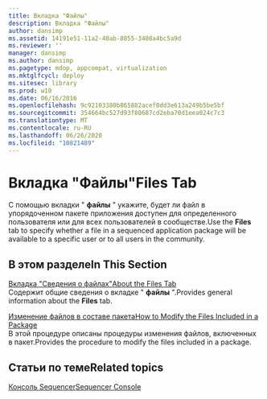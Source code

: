 ```yaml
---
title: Вкладка "Файлы"
description: Вкладка "Файлы"
author: dansimp
ms.assetid: 14191e51-11a2-40ab-8855-3408a4bc5a9d
ms.reviewer: ''
manager: dansimp
ms.author: dansimp
ms.pagetype: mdop, appcompat, virtualization
ms.mktglfcycl: deploy
ms.sitesec: library
ms.prod: w10
ms.date: 06/16/2016
ms.openlocfilehash: 9c92103380b865882acef0dd3e613a249b5be5bf
ms.sourcegitcommit: 354664bc527d93f80687cd2eba70d1eea024c7c3
ms.translationtype: MT
ms.contentlocale: ru-RU
ms.lasthandoff: 06/26/2020
ms.locfileid: "10821489"
---
```

# <span data-ttu-id="32d47-103">Вкладка "Файлы"</span><span class="sxs-lookup"><span data-stu-id="32d47-103">Files Tab</span></span>


<span data-ttu-id="32d47-104">С помощью вкладки " **файлы** " укажите, будет ли файл в упорядоченном пакете приложения доступен для определенного пользователя или для всех пользователей в сообществе.</span><span class="sxs-lookup"><span data-stu-id="32d47-104">Use the **Files** tab to specify whether a file in a sequenced application package will be available to a specific user or to all users in the community.</span></span>

## <span data-ttu-id="32d47-105">В этом разделе</span><span class="sxs-lookup"><span data-stu-id="32d47-105">In This Section</span></span>


<a href="" id="about-the-files-tab"></a>[<span data-ttu-id="32d47-106">Вкладка "Сведения о файлах"</span><span class="sxs-lookup"><span data-stu-id="32d47-106">About the Files Tab</span></span>](about-the-files-tab.md)  
<span data-ttu-id="32d47-107">Содержит общие сведения о вкладке " **файлы** ".</span><span class="sxs-lookup"><span data-stu-id="32d47-107">Provides general information about the **Files** tab.</span></span>

<a href="" id="how-to-modify-the-files-included-in-a-package"></a>[<span data-ttu-id="32d47-108">Изменение файлов в составе пакета</span><span class="sxs-lookup"><span data-stu-id="32d47-108">How to Modify the Files Included in a Package</span></span>](how-to-modify-the-files-included-in-a-package.md)  
<span data-ttu-id="32d47-109">В этой процедуре описаны процедуры изменения файлов, включенных в пакет.</span><span class="sxs-lookup"><span data-stu-id="32d47-109">Provides the procedure to modify the files included in a package.</span></span>

## <span data-ttu-id="32d47-110">Статьи по теме</span><span class="sxs-lookup"><span data-stu-id="32d47-110">Related topics</span></span>


[<span data-ttu-id="32d47-111">Консоль Sequencer</span><span class="sxs-lookup"><span data-stu-id="32d47-111">Sequencer Console</span></span>](sequencer-console.md)

 

 





